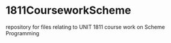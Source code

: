 # 1811CourseworkScheme
repository for files relating to UNIT 1811 course work on Scheme Programming 
